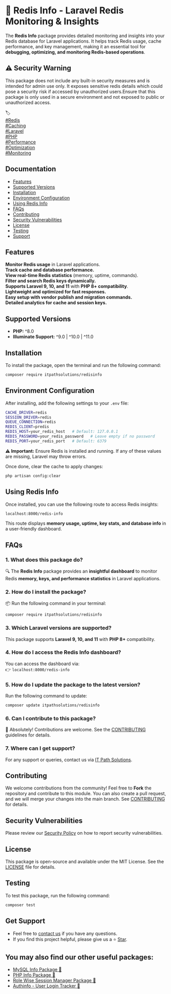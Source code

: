 # 🚀 Redis Info - Laravel Redis Monitoring & Insights  

The **Redis Info** package provides detailed monitoring and insights into your Redis database for Laravel applications. It helps track Redis usage, cache performance, and key management, making it an essential tool for **debugging, optimizing, and monitoring Redis-based operations**.  

## **⚠️ Security Warning**
This package does not include any built-in security measures and is intended for admin use only. It exposes sensitive redis details which could pose a security risk if accessed by unauthorized users.Ensure that this package is only used in a secure environment and not exposed to public or unauthorized access.  

🏷️  
[#Redis](https://packagist.org/search/?tags=redis)  
[#Caching](https://packagist.org/search/?tags=caching)  
[#Laravel](https://packagist.org/search/?tags=laravel)  
[#PHP](https://packagist.org/search/?tags=php)  
[#Performance](https://packagist.org/search/?tags=performance)  
[#Optimization](https://packagist.org/search/?tags=optimization)  
[#Monitoring](https://packagist.org/search/?tags=monitoring)  

## Documentation  
- [Features](#features)  
- [Supported Versions](#supported-versions)  
- [Installation](#installation)  
- [Environment Configuration](#environment-configuration)  
- [Using Redis Info](#using-redis-info)  
- [FAQs](#faqs)  
- [Contributing](#contributing)  
- [Security Vulnerabilities](#security-vulnerabilities)  
- [License](#license)  
- [Testing](#testing)  
- [Support](#get-support)  

## **Features**  
**Monitor Redis usage** in Laravel applications.  
**Track cache and database performance.**  
**View real-time Redis statistics** (memory, uptime, commands).  
**Filter and search Redis keys dynamically.**  
**Supports Laravel 9, 10, and 11** with **PHP 8+ compatibility**.  
**Lightweight and optimized for fast responses.**  
**Easy setup with vendor publish and migration commands.**  
**Detailed analytics for cache and session keys.**  

## **Supported Versions**  
- **PHP:** ^8.0  
- **Illuminate Support:** ^9.0 | ^10.0 | ^11.0  

## **Installation**  
To install the package, open the terminal and run the following command:  
```bash
composer require itpathsolutions/redisinfo
```  

## **Environment Configuration**  
After installing, add the following settings to your `.env` file:  
```bash
CACHE_DRIVER=redis
SESSION_DRIVER=redis
QUEUE_CONNECTION=redis
REDIS_CLIENT=predis
REDIS_HOST=your_redis_host   # Default: 127.0.0.1
REDIS_PASSWORD=your_redis_password   # Leave empty if no password
REDIS_PORT=your_redis_port   # Default: 6379
```  
**⚠️ Important:** Ensure Redis is installed and running. If any of these values are missing, Laravel may throw errors.

Once done, clear the cache to apply changes:  
```bash
php artisan config:clear
```  

## **Using Redis Info**  
Once installed, you can use the following route to access Redis insights:  
```bash
localhost:8000/redis-info
```  
This route displays **memory usage, uptime, key stats, and database info** in a user-friendly dashboard.  

## **FAQs**  

### 1. What does this package do?  
🔍 The **Redis Info** package provides an **insightful dashboard** to monitor Redis **memory, keys, and performance statistics** in Laravel applications.  

### 2. How do I install the package?  
📦 Run the following command in your terminal:  
```bash
composer require itpathsolutions/redisinfo
```  

### 3. Which Laravel versions are supported?  
This package supports **Laravel 9, 10, and 11** with **PHP 8+** compatibility.   

### 4. How do I access the Redis Info dashboard?  
You can access the dashboard via:  
👉 `localhost:8000/redis-info`  

### 5. How do I update the package to the latest version?  
Run the following command to update:  
```bash
composer update itpathsolutions/redisinfo
```  

### 6. Can I contribute to this package?  
🤝 Absolutely! Contributions are welcome. See the [CONTRIBUTING](https://github.com/vidhi-nirmal71/redisinfo/blob/main/CONTRIBUTING.md) guidelines for details.  

### 7. Where can I get support?  
For any support or queries, contact us via [IT Path Solutions](https://www.itpathsolutions.com/contact-us/).  

## **Contributing**  
We welcome contributions from the community! Feel free to **Fork** the repository and contribute to this module. You can also create a pull request, and we will merge your changes into the main branch. See [CONTRIBUTING](https://github.com/vidhi-nirmal71/redisinfo/blob/main/CONTRIBUTING.md) for details.  

## **Security Vulnerabilities**  
Please review our [Security Policy](https://github.com/vidhi-nirmal71/redisinfo/security/policy) on how to report security vulnerabilities.  

## **License**  
This package is open-source and available under the MIT License. See the [LICENSE](https://github.com/vidhi-nirmal71/redisinfo/blob/main/LICENSE) file for details.  

## **Testing**  
To test this package, run the following command:  
```bash
composer test
```  

## **Get Support**  
- Feel free to [contact us](https://www.itpathsolutions.com/contact-us/) if you have any questions.  
- If you find this project helpful, please give us a ⭐ [Star](https://github.com/vidhi-nirmal71/redisinfo/stargazers).  

## **You may also find our other useful packages:**  
- [MySQL Info Package 🚀](https://packagist.org/packages/itpathsolutions/mysqlinfo)  
- [PHP Info Package 🚀](https://packagist.org/packages/itpathsolutions/phpinfo)  
- [Role Wise Session Manager Package 🚀](https://packagist.org/packages/itpathsolutions/role-wise-session-manager)  
- [Authinfo - User Login Tracker 🚀](https://packagist.org/packages/itpathsolutions/authinfo)  